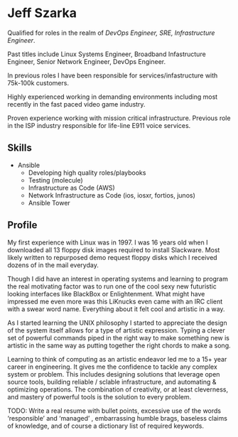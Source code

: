 # Jeff Szarka


Qualified for roles in the realm of *DevOps Engineer, SRE, Infrastructure Engineer*. 

Past titles include Linux Systems Engineer, Broadband Infastructure Engineer, Senior Network Engineer, DevOps Engineer.

In previous roles I have been responsible for services/infastructure with 75k-100k customers.

Highly experienced working in demanding environments including most recently in the fast paced video game industry.

Proven experience working with mission critical infrastructure. Previous role in the ISP industry responsible for life-line E911 voice services. 

## Skills

- Ansible
  - Developing high quality roles/playbooks
  - Testing (molecule)
  - Infrastructure as Code (AWS)
  - Network Infrastructure as Code (ios, iosxr, fortios, junos)
  - Ansible Tower

## Profile

My first experience with Linux was in 1997. I was 16 years old when I downloaded all 13 floppy disk images required to install Slackware. Most likely written to repurposed demo request floppy disks which I received dozens of in the mail everyday. 

Though I did have an interest in operating systems and learning to program the real motivating factor was to run one of the cool sexy new futuristic looking interfaces like BlackBox or Enlightenment. What might have impressed me even more was this LiKnucks even came with an IRC client with a swear word name. Everything about it felt cool and artistic in a way. 

As I started learning the UNIX philosophy I started to appreciate the design of the system itself allows for a type of artistic expression. Typing a clever set of powerful commands piped in the right way to make something new is artistic in the same way as putting together the right chords to make a song. 

Learning to think of computing as an artistic endeavor led me to a 15+ year career in engineering. It gives me the confidence to tackle any complex system or problem. This includes designing solutions that leverage open source tools, building reliable / sclable infrastructure, and automating & optimizing operations. The combination of creativity, or at least cleverness, and mastery of powerful tools is the solution to every problem. 


TODO: Write a real resume with bullet points, excessive use of the words ‘responsible’ and ‘managed’ ,  embarrassing humble brags, baseless claims of knowledge, and of course a dictionary list of required keywords. 
